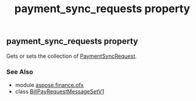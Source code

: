 ﻿---
title: payment_sync_requests property
second_title: Aspose.Finance for Python via .NET API References
description: 
type: docs
weight: 80
url: /python-net/aspose.finance.ofx/billpayrequestmessagesetv1/payment_sync_requests/
is_root: false
---

## payment_sync_requests property


Gets or sets the collection of [PaymentSyncRequest](/finance/python-net/aspose.finance.ofx.billpay/paymentsyncrequest).

### See Also
* module [aspose.finance.ofx](../../)
* class [BillPayRequestMessageSetV1](/finance/python-net/aspose.finance.ofx/billpayrequestmessagesetv1)

